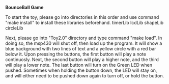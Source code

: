 **BounceBall Game**

To start the toy, please go into directories in this order and use command
"make install" to install these libraries beforehand.
timerLib
lcdLib
shapeLib
circleLib

Next, please go into "Toy2.0" directory and type command "make load".
In doing so, the msp430 will shut off, then load up the program. It will show
a blue background with two lines of text and a yellow circle with a red bar
below it.
Upon pressing the buttons, the first button will play a note
continuosly. Next, the second button will play a higher note, and the third
will play a lower note.
The last button will turn on the Green LED when pushed. Sometimes when holding
the button down, the LED will stay on, and will either need to be pushed down
again to turn off, or hold the button.
